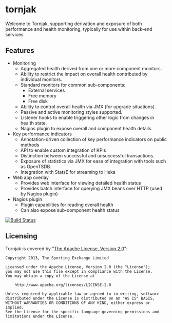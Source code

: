 tornjak
======

Welcome to Tornjak, supporting derivation and exposure of both performance and health monitoring, typically for use within back-end services.

Features
--------

* Monitoring
	* Aggregated health derived from one or more component monitors.
	* Ability to restrict the impact on overall health contributed by individual monitors.
	* Standard monitors for common sub-components:
		* External services
		* Free memory
		* Free disk
	* Ability to control overall health via JMX (for upgrade situations).
	* Passive and active monitoring styles supported.
	* Listener hooks to enable triggering other logic from changes in health state.
	* Nagios plugin to expose overall and component health details.
* Key performance indicators
	* Annotation-driven collection of key performance indicators on public methods
	* API to enable custom integration of KPIs
	* Distinction between successful and unsuccessful transactions.
	* Exposure of statistics via JMX for ease of integration with tools such as OpenTSDB.
	* Integration with StatsE for streaming to Heka
* Web app overlay
	* Provides web interface for viewing detailed health status
	* Provides batch interface for querying JMX beans over HTTP (used by Nagios plugin)
* Nagios plugin
	* Plugin capabilities for reading overall health
	* Can also expose sub-component health status
	
[![Build Status](https://travis-ci.org/betfair/tornjak.png?branch=master)](https://travis-ci.org/betfair/tornjak)

Licensing
---------

Tornjak is covered by "[The Apache License, Version 2.0](http://www.apache.org/licenses/LICENSE-2.0.html)":

    Copyright 2013, The Sporting Exchange Limited
    
    Licensed under the Apache License, Version 2.0 (the "License");
    you may not use this file except in compliance with the License.
    You may obtain a copy of the License at
    
        http://www.apache.org/licenses/LICENSE-2.0
    
    Unless required by applicable law or agreed to in writing, software
    distributed under the License is distributed on an "AS IS" BASIS,
    WITHOUT WARRANTIES OR CONDITIONS OF ANY KIND, either express or implied.
    See the License for the specific language governing permissions and
    limitations under the License.
